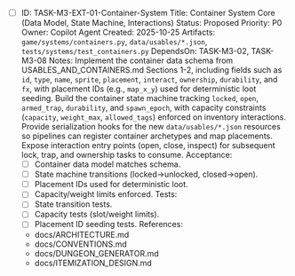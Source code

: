 - [ ] ID: TASK-M3-EXT-01-Container-System
  Title: Container System Core (Data Model, State Machine, Interactions)
  Status: Proposed
  Priority: P0
  Owner: Copilot Agent
  Created: 2025-10-25
  Artifacts: `game/systems/containers.py`, `data/usables/*.json`, `tests/systems/test_containers.py`
  DependsOn: TASK-M3-02, TASK-M3-08
  Notes:
  Implement the container data schema from USABLES_AND_CONTAINERS.md Sections 1-2, including fields such as `id`, `type`, `name`, `sprite`, `placement`, `interact`, `ownership`, `durability`, and `fx`, with placement IDs (e.g., `map_x_y`) used for deterministic loot seeding.
  Build the container state machine tracking `locked`, `open`, `armed_trap`, `durability`, and `spawn_epoch`, with capacity constraints (`capacity`, `weight_max`, `allowed_tags`) enforced on inventory interactions.
  Provide serialization hooks for the new `data/usables/*.json` resources so pipelines can register container archetypes and map placements.
  Expose interaction entry points (open, close, inspect) for subsequent lock, trap, and ownership tasks to consume.
  Acceptance:
  - [ ] Container data model matches schema.
  - [ ] State machine transitions (locked->unlocked, closed->open).
  - [ ] Placement IDs used for deterministic loot.
  - [ ] Capacity/weight limits enforced.
  Tests:
  - [ ] State transition tests.
  - [ ] Capacity tests (slot/weight limits).
  - [ ] Placement ID seeding tests.
  References:
  - docs/ARCHITECTURE.md
  - docs/CONVENTIONS.md
  - docs/DUNGEON_GENERATOR.md
  - docs/ITEMIZATION_DESIGN.md
